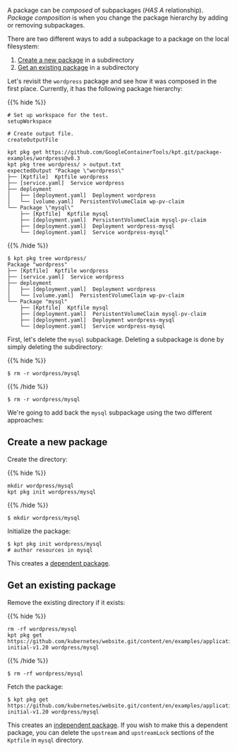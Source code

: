 A package can be _composed_ of subpackages (_HAS A_ relationship). _Package
composition_ is when you change the package hierarchy by adding or removing
subpackages.

There are two different ways to add a subpackage to a package on the local
filesystem:

1. [Create a new package] in a subdirectory
2. [Get an existing package] in a subdirectory

Let's revisit the `wordpress` package and see how it was composed in the first
place. Currently, it has the following package hierarchy:

{{% hide %}}

<!-- @makeWorkplace @verifyBook-->
```
# Set up workspace for the test.
setupWorkspace

# Create output file.
createOutputFile
```

<!-- @pkgGet @pkgTree @verifyBook-->
```shell
kpt pkg get https://github.com/GoogleContainerTools/kpt.git/package-examples/wordpress@v0.3
kpt pkg tree wordpress/ > output.txt
expectedOutput "Package \"wordpress\"
├── [Kptfile]  Kptfile wordpress
├── [service.yaml]  Service wordpress
├── deployment
│   ├── [deployment.yaml]  Deployment wordpress
│   └── [volume.yaml]  PersistentVolumeClaim wp-pv-claim
└── Package \"mysql\"
    ├── [Kptfile]  Kptfile mysql
    ├── [deployment.yaml]  PersistentVolumeClaim mysql-pv-claim
    ├── [deployment.yaml]  Deployment wordpress-mysql
    └── [deployment.yaml]  Service wordpress-mysql"
```

{{% /hide %}}

```shell
$ kpt pkg tree wordpress/
Package "wordpress"
├── [Kptfile]  Kptfile wordpress
├── [service.yaml]  Service wordpress
├── deployment
│   ├── [deployment.yaml]  Deployment wordpress
│   └── [volume.yaml]  PersistentVolumeClaim wp-pv-claim
└── Package "mysql"
    ├── [Kptfile]  Kptfile mysql
    ├── [deployment.yaml]  PersistentVolumeClaim mysql-pv-claim
    ├── [deployment.yaml]  Deployment wordpress-mysql
    └── [deployment.yaml]  Service wordpress-mysql
```

First, let's delete the `mysql` subpackage. Deleting a subpackage is done by simply deleting the
subdirectory:

{{% hide %}}

<!--@verifyBook-->
```shell
$ rm -r wordpress/mysql
```

{{% /hide %}}

```shell
$ rm -r wordpress/mysql
```

We're going to add back the `mysql` subpackage using the two different
approaches:

## Create a new package

Create the directory:

{{% hide %}}

<!--@pkgInit @verifyBook-->
```shell
mkdir wordpress/mysql
kpt pkg init wordpress/mysql
```

{{% /hide %}}

```shell
$ mkdir wordpress/mysql
```

Initialize the package:

```shell
$ kpt pkg init wordpress/mysql
# author resources in mysql
```

This creates a [dependent package].

## Get an existing package

Remove the existing directory if it exists:

{{% hide %}}

<!-- @pkgGet @verifyBook-->
```shell
rm -rf wordpress/mysql
kpt pkg get https://github.com/kubernetes/website.git/content/en/examples/application/mysql@snapshot-initial-v1.20 wordpress/mysql
```

{{% /hide %}}

```shell
$ rm -rf wordpress/mysql
```

Fetch the package:

```shell
$ kpt pkg get https://github.com/kubernetes/website.git/content/en/examples/application/mysql@snapshot-initial-v1.20 wordpress/mysql
```

This creates an [independent package]. If you wish to make this a dependent
package, you can delete the `upstream` and `upstreamLock` sections of the
`Kptfile` in `mysql` directory.

[create a new package]: /book/03-packages/05-creating-a-package
[get an existing package]: /book/03-packages/01-getting-a-package
[dependent package]: /book/03-packages/01-getting-a-package
[independent package]: /book/03-packages/01-getting-a-package
